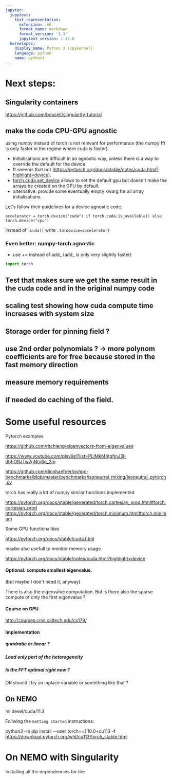 ```yaml
---
jupyter:
  jupytext:
    text_representation:
      extension: .md
      format_name: markdown
      format_version: '1.3'
      jupytext_version: 1.13.0
  kernelspec:
    display_name: Python 3 (ipykernel)
    language: python
    name: python3
---
```


<!-- #region -->
# Next steps:

## Singularity containers 
https://github.com/bdusell/singularity-tutorial

 
## make the code CPU-GPU agnostic

using numpy instead of torch is not relevant for performance (the numpy fft is only faster in the regime where cuda is faster).

 - Initialisations are difficult in an agnostic way, unless there is a way to override the default for the device. 
 - It seeems that not (https://pytorch.org/docs/stable/notes/cuda.html?highlight=device). 
 - [torch.cuda.set_device](https://pytorch.org/docs/stable/generated/torch.cuda.set_device.html?highlight=torch%20cuda%20set_device#torch.cuda.set_device) allows to set the default gpu but doesn't make the arrays be created on the GPU by default. 
 - alternative: provide some eventually empty kwarg for all array initialisations.

Let's follow their guidelines for a device agnostic code.

```
accelerator = torch.device("cuda") if torch.cuda.is_available() else torch.device("cpu") 
```

instead of `.cuda()` write `.to(device=accelerator)`
 
### Even better:  numpy-torch agnostic 
- use += instead of add_ (add_ is only very slightly faster)
    

<!-- #endregion -->

```python
import torch
```


## Test that makes sure we get the same result in the cuda code and in the original numpy code
## scaling test showing how cuda compute time increases with system size
## Storage order for pinning field ? 
## use 2nd order polynomials ? -> more polynom coefficients are for free because stored in the fast memory direction
## measure memory requirements
## if needed do caching of the field.


# Some useful resources 

<!-- #region -->

Pytorch examples 

https://github.com/ritchieng/eigenvectors-from-eigenvalues

https://www.youtube.com/playlist?list=PLlMkM4tgfjnJ3I-dbhO9JTw7gNty6o_2m

https://github.com/dionhaefner/pyhpc-benchmarks/blob/master/benchmarks/isoneutral_mixing/isoneutral_pytorch.py

torch has really a lot of numpy similar functions implemented

https://pytorch.org/docs/stable/generated/torch.cartesian_prod.html#torch.cartesian_prod
https://pytorch.org/docs/stable/generated/torch.minimum.html#torch.minimum

Some GPU functionalities

https://pytorch.org/docs/stable/cuda.html

maybe also usefull to monitor memory usage

https://pytorch.org/docs/stable/notes/cuda.html?highlight=device


#### Optional: compute smallest eigenvalue. 
(but maybe I don't need it, anyway)

There is also the eigenvalue computation. But is there also the sparse compute of only the first eigenvalue ?

#### Course on GPU

http://courses.cms.caltech.edu/cs179/

#### Implementation 

##### quadratic or linear ? 

##### Load only part of the heterogeneity

##### Is the FFT optimal right now ? 

OR should I try an inplace variable or something like that ? 

## On NEMO 

ml devel/cuda/11.3 

Follwing the `Getting started` instructions:


python3 -m pip install --user torch==1.10.0+cu113 -f https://download.pytorch.org/whl/cu113/torch_stable.html
<!-- #endregion -->

# On NEMO with Singularity

Installing all the dependencies for the 

